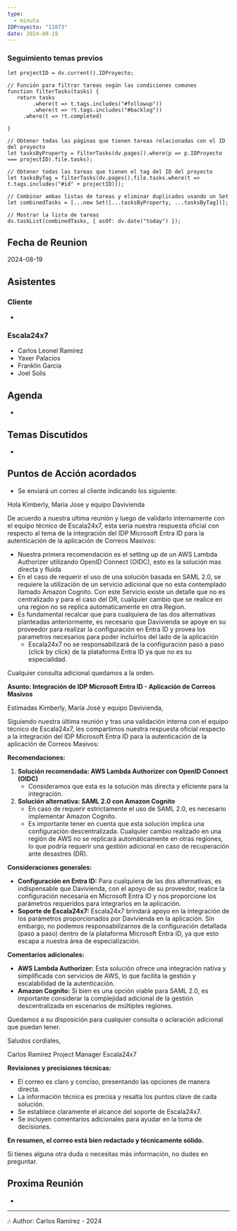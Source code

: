```yaml
---
type:
  - minuta
IDProyecto: "11073"
date: 2024-08-19
---
```




### Seguimiento temas previos

```dataviewjs
let projectID = dv.current().IDProyecto;

// Función para filtrar tareas según las condiciones comunes
function filterTasks(tasks) {
   return tasks
        .where(t => t.tags.includes("#followup"))
        .where(t => !t.tags.includes("#backlog"))
     .where(t => !t.completed)
        
}

// Obtener todas las páginas que tienen tareas relacionadas con el ID del proyecto
let tasksByProperty = filterTasks(dv.pages().where(p => p.IDProyecto === projectID).file.tasks);

// Obtener todas las tareas que tienen el tag del ID del proyecto
let tasksByTag = filterTasks(dv.pages().file.tasks.where(t => t.tags.includes("#id" + projectID)));

// Combinar ambas listas de tareas y eliminar duplicados usando un Set
let combinedTasks = [...new Set([...tasksByProperty, ...tasksByTag])];

// Mostrar la lista de tareas
dv.taskList(combinedTasks, { asOf: dv.date("today") });
 ```
## Fecha de Reunion
2024-08-19

## Asistentes

### Cliente
* 
### Escala24x7
- Carlos Leonel Ramírez
-  Yaxer Palacios
- Franklin Garcia
- Joel Solis

## Agenda
* 
## Temas Discutidos
*  

## Puntos de Acción acordados
*  Se enviará un correo al cliente indicando los siguiente:

Hola Kimberly, Maria Jose y equipo Davivienda

De acuerdo a nuestra ultima reunión y luego de validarlo internamente con el equipo técnico de Escala24x7, esta seria nuestra respuesta oficial con respecto al tema de la integración del IDP Microsoft Entra ID para la autenticación de la aplicación de Correos Masivos:
- Nuestra primera recomendación es el setting up de un AWS Lambda Authorizer utilizando OpenID Connect (OIDC), esto es la solución mas directa y fluida
- En el caso de requerir el uso de una solución basada en SAML 2.0, se requiere la utilización de un servicio adicional que no esta contemplado llamado Amazon Cognito. Con este Servicio existe un detalle que no es centralizado y para el caso del DR, cualquier cambio que se realice en una region no se replica automaticamente en otra Region.
- Es fundamental recalcar que para cualquiera de las dos alternativas planteadas anteriormente, es necesario que Davivienda se apoye en su proveedor para realizar la configuración en Entra ID y provea los parametros necesarios para poder incluirlos del lado de la aplicación
	- Escala24x7 no se responsabilizará de la configuración paso a paso (click by click) de la plataforma Entra ID ya que no es su especialidad.

Cualquier consulta adicional quedamos a la orden.


**Asunto: Integración de IDP Microsoft Entra ID - Aplicación de Correos Masivos**

Estimadas Kimberly, María José y equipo Davivienda,

Siguiendo nuestra última reunión y tras una validación interna con el equipo técnico de Escala24x7, les compartimos nuestra respuesta oficial respecto a la integración del IDP Microsoft Entra ID para la autenticación de la aplicación de Correos Masivos:

**Recomendaciones:**

1. **Solución recomendada: AWS Lambda Authorizer con OpenID Connect (OIDC)**
    - Consideramos que esta es la solución más directa y eficiente para la integración.
2. **Solución alternativa: SAML 2.0 con Amazon Cognito**
    - En caso de requerir estrictamente el uso de SAML 2.0, es necesario implementar Amazon Cognito.
    - Es importante tener en cuenta que esta solución implica una configuración descentralizada. Cualquier cambio realizado en una región de AWS no se replicará automáticamente en otras regiones, lo que podría requerir una gestión adicional en caso de recuperación ante desastres (DR).

**Consideraciones generales:**
- **Configuración en Entra ID:** Para cualquiera de las dos alternativas, es indispensable que Davivienda, con el apoyo de su proveedor, realice la configuración necesaria en Microsoft Entra ID y nos proporcione los parámetros requeridos para integrarlos en la aplicación.
- **Soporte de Escala24x7:** Escala24x7 brindará apoyo en la integración de los parámetros proporcionados por Davivienda en la aplicación. Sin embargo, no podemos responsabilizarnos de la configuración detallada (paso a paso) dentro de la plataforma Microsoft Entra ID, ya que esto escapa a nuestra área de especialización.

**Comentarios adicionales:**
- **AWS Lambda Authorizer:** Esta solución ofrece una integración nativa y simplificada con servicios de AWS, lo que facilita la gestión y escalabilidad de la autenticación.
- **Amazon Cognito:** Si bien es una opción viable para SAML 2.0, es importante considerar la complejidad adicional de la gestión descentralizada en escenarios de múltiples regiones.

Quedamos a su disposición para cualquier consulta o aclaración adicional que puedan tener.

Saludos cordiales,

Carlos Ramírez Project Manager Escala24x7

**Revisiones y precisiones técnicas:**

- El correo es claro y conciso, presentando las opciones de manera directa.
- La información técnica es precisa y resalta los puntos clave de cada solución.
- Se establece claramente el alcance del soporte de Escala24x7.
- Se incluyen comentarios adicionales para ayudar en la toma de decisiones.

**En resumen, el correo está bien redactado y técnicamente sólido.**

Si tienes alguna otra duda o necesitas más información, no dudes en preguntar.





## Proxima Reunión
*   

---
🎶
Author: Carlos Ramírez - 2024
